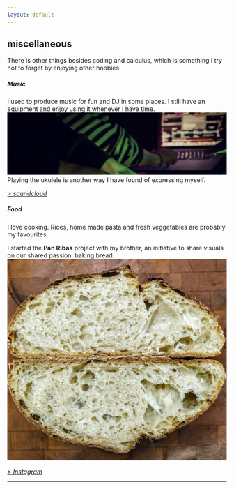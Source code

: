 ```yaml
---
layout: default
---
```


## miscellaneous
There is other things besides coding and calculus, which is something I try not to forget by enjoying other hobbies.

##### Music
I used to produce music for fun and DJ in some places. I still have an equipment and enjoy using it whenever I have time. <br/>
![](../images/dj.png)
Playing the ukulele is another way I have found of expressing myself.

[*> soundcloud*](https://soundcloud.com/lilkadel)
##### Food
I love cooking. Rices, home made pasta and fresh veggetables are probably my favourites.

I started the **Pan Ribas** project with my brother, an initiative to share visuals on our shared passion: baking bread.
![](../images/pa.png)

[*> Instagram*](https://instagram.com/panribas) <br/>

<hr>

<a href="{{ site.baseurl }}/index.html"><i class='fa fa-home'></i>
 